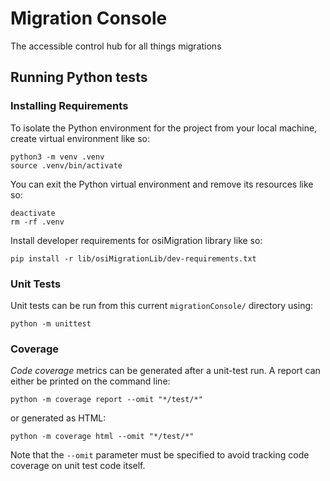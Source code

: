 # Migration Console
The accessible control hub for all things migrations


## Running Python tests


### Installing Requirements

To isolate the Python environment for the project from your local machine, create virtual environment like so:
```
python3 -m venv .venv
source .venv/bin/activate
```

You can exit the Python virtual environment and remove its resources like so:
```
deactivate
rm -rf .venv
```

Install developer requirements for osiMigration library like so:
```
pip install -r lib/osiMigrationLib/dev-requirements.txt
```


### Unit Tests

Unit tests can be run from this current `migrationConsole/` directory using:

```shell
python -m unittest
```

### Coverage

_Code coverage_ metrics can be generated after a unit-test run. A report can either be printed on the command line:

```shell
python -m coverage report --omit "*/test/*"
```

or generated as HTML:

```shell
python -m coverage html --omit "*/test/*"
```

Note that the `--omit` parameter must be specified to avoid tracking code coverage on unit test code itself.